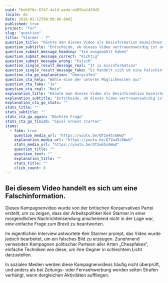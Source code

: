 ```yaml
---
uuid: fbeb5f6c-67d7-4a1d-aeda-a405ba143949
locale: de
date: 2016-03-12T00:00:00.000Z
published: true
project: "for"
slug: "question"
title: "Starmer - 7"
question_title: "Könnte man dieses Video als Desinformation bezeichnen?"
question_subtitle: "Entscheide, ob dieses Video vertrauenswürdig ist oder nicht"
question_submit_message_heading: "Sie ausgewählt haben"
question_submit_message_correct: "Richtig"
question_submit_message_wrong: "Falsch"
question_single_result_message_real: "It is misinformation"
question_single_result_message_fake: "Es handelt sich um eine Falschinformation"
question_cta_go_explanation: "Überprüfen"
question_cta_help: "Wähle eine der unteren Möglichkeiten aus"
question_cta_fake: "Ja"
question_cta_real: "Nein"
explanation_title: "Könnte man dieses Video als Desinformation bezeichnen?"
explanation_subtitle: "Entscheide, ob dieses Video vertrauenswürdig ist oder nicht"
explanation_cta_go_stats: ""
stats_title: ""
stats_subtitle: ""
stats_cta_go_again: "Nächste Frage"
stats_cta_go_finish: "Spiel erneut starten"
items:
  - fake: true
    question_media_url: "https://youtu.be/QT2w45c6WwU"
    explanation_media_url: "https://youtu.be/QT2w45c6WwU"
    stats_media_url: "https://youtu.be/QT2w45c6WwU"
    question_title: ""
    question_text: ""
    explanation_title: ""
    stats_title: ""
    click_count: 0
---
```

## Bei diesem Video handelt es sich um eine Falschinformation.

Dieses Kampagnenvideo wurde von der britischen Konservativen Partei erstellt, um zu zeigen, dass der Arbeitspolitiker Keir Starmer in einer morgendlichen Nachrichtensendung anscheinend nicht in der Lage war, eine einfache Frage zum Brexit zu beantworten. 

Im eigentlichen Interview antwortete Keir Starmer prompt, das Video wurde jedoch bearbeitet, um ein falsches Bild zu erzeugen. Zunehmend verwenden Kampagnen politischer Parteien aller Arten „Cheapfakes“, einfache Techniken wie diese, um ihre Gegner in schlechtem Licht darzustellen. 

In sozialen Medien werden diese Kampagnenvideos häufig nicht überprüft, und anders als bei Zeitungs- oder Fernsehwerbung werden selten Strafen verhängt, wenn dergleichen Aktivitäten auffliegen.
